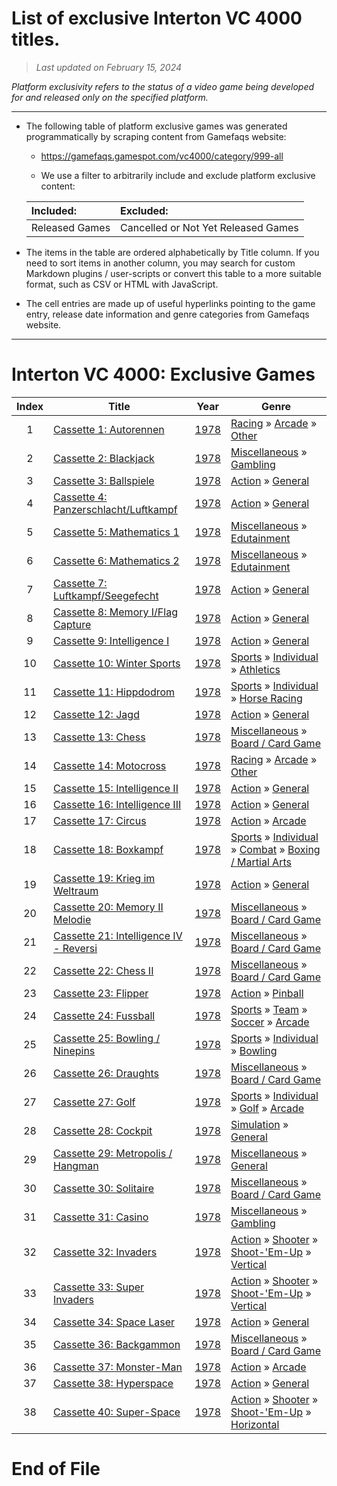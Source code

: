 ﻿# List of exclusive Interton VC 4000 titles.

> *Last updated on February 15, 2024*

_Platform exclusivity refers to the status of a video game being developed for and released only on the specified platform._

-----------------------------

 - The following table of platform exclusive games was generated programmatically by scraping content from Gamefaqs website: 

    - https://gamefaqs.gamespot.com/vc4000/category/999-all

    - We use a filter to arbitrarily include and exclude platform exclusive content:

      
    |Included:|Excluded:|
    |:--|:--|
    |Released Games|Cancelled or Not Yet Released Games


 - The items in the table are ordered alphabetically by Title column. If you need to sort items in another column, you may search for custom Markdown plugins / user-scripts or convert this table to a more suitable format, such as CSV or HTML with JavaScript.

 - The cell entries are made up of useful hyperlinks pointing to the game entry, release date information and genre categories from Gamefaqs website.

-----------------------------
# Interton VC 4000∶ Exclusive Games
|Index|Title|Year|Genre|
|:--:|--|--|--|
|1|<a href="https://gamefaqs.gamespot.com/vc4000/932046-cassette-1-autorennen" target="_blank" rel="noopener noreferrer">Cassette 1: Autorennen</a>|<a href="https://gamefaqs.gamespot.com/vc4000/932046-cassette-1-autorennen/data" target="_blank" rel="noopener noreferrer">1978</a>|<a href="https://gamefaqs.gamespot.com/vc4000/category/47-racing" target="_blank" rel="noopener noreferrer">Racing</a> &raquo; <a href="https://gamefaqs.gamespot.com/vc4000/category/314-racing-arcade" target="_blank" rel="noopener noreferrer">Arcade</a> &raquo; <a href="https://gamefaqs.gamespot.com/vc4000/category/235-racing-arcade-other" target="_blank" rel="noopener noreferrer">Other</a>|
|2|<a href="https://gamefaqs.gamespot.com/vc4000/932057-cassette-2-blackjack" target="_blank" rel="noopener noreferrer">Cassette 2: Blackjack</a>|<a href="https://gamefaqs.gamespot.com/vc4000/932057-cassette-2-blackjack/data" target="_blank" rel="noopener noreferrer">1978</a>|<a href="https://gamefaqs.gamespot.com/vc4000/category/49-miscellaneous" target="_blank" rel="noopener noreferrer">Miscellaneous</a> &raquo; <a href="https://gamefaqs.gamespot.com/vc4000/category/113-miscellaneous-gambling" target="_blank" rel="noopener noreferrer">Gambling</a>|
|3|<a href="https://gamefaqs.gamespot.com/vc4000/932068-cassette-3-ballspiele" target="_blank" rel="noopener noreferrer">Cassette 3: Ballspiele</a>|<a href="https://gamefaqs.gamespot.com/vc4000/932068-cassette-3-ballspiele/data" target="_blank" rel="noopener noreferrer">1978</a>|<a href="https://gamefaqs.gamespot.com/vc4000/category/54-action" target="_blank" rel="noopener noreferrer">Action</a> &raquo; <a href="https://gamefaqs.gamespot.com/vc4000/category/250-action-general" target="_blank" rel="noopener noreferrer">General</a>|
|4|<a href="https://gamefaqs.gamespot.com/vc4000/932070-cassette-4-panzerschlacht-luftkampf" target="_blank" rel="noopener noreferrer">Cassette 4: Panzerschlacht/Luftkampf</a>|<a href="https://gamefaqs.gamespot.com/vc4000/932070-cassette-4-panzerschlacht-luftkampf/data" target="_blank" rel="noopener noreferrer">1978</a>|<a href="https://gamefaqs.gamespot.com/vc4000/category/54-action" target="_blank" rel="noopener noreferrer">Action</a> &raquo; <a href="https://gamefaqs.gamespot.com/vc4000/category/250-action-general" target="_blank" rel="noopener noreferrer">General</a>|
|5|<a href="https://gamefaqs.gamespot.com/vc4000/932071-cassette-5-mathematics-1" target="_blank" rel="noopener noreferrer">Cassette 5: Mathematics 1</a>|<a href="https://gamefaqs.gamespot.com/vc4000/932071-cassette-5-mathematics-1/data" target="_blank" rel="noopener noreferrer">1978</a>|<a href="https://gamefaqs.gamespot.com/vc4000/category/49-miscellaneous" target="_blank" rel="noopener noreferrer">Miscellaneous</a> &raquo; <a href="https://gamefaqs.gamespot.com/vc4000/category/275-miscellaneous-edutainment" target="_blank" rel="noopener noreferrer">Edutainment</a>|
|6|<a href="https://gamefaqs.gamespot.com/vc4000/932072-cassette-6-mathematics-2" target="_blank" rel="noopener noreferrer">Cassette 6: Mathematics 2</a>|<a href="https://gamefaqs.gamespot.com/vc4000/932072-cassette-6-mathematics-2/data" target="_blank" rel="noopener noreferrer">1978</a>|<a href="https://gamefaqs.gamespot.com/vc4000/category/49-miscellaneous" target="_blank" rel="noopener noreferrer">Miscellaneous</a> &raquo; <a href="https://gamefaqs.gamespot.com/vc4000/category/275-miscellaneous-edutainment" target="_blank" rel="noopener noreferrer">Edutainment</a>|
|7|<a href="https://gamefaqs.gamespot.com/vc4000/932073-cassette-7-luftkampf-seegefecht" target="_blank" rel="noopener noreferrer">Cassette 7: Luftkampf/Seegefecht</a>|<a href="https://gamefaqs.gamespot.com/vc4000/932073-cassette-7-luftkampf-seegefecht/data" target="_blank" rel="noopener noreferrer">1978</a>|<a href="https://gamefaqs.gamespot.com/vc4000/category/54-action" target="_blank" rel="noopener noreferrer">Action</a> &raquo; <a href="https://gamefaqs.gamespot.com/vc4000/category/250-action-general" target="_blank" rel="noopener noreferrer">General</a>|
|8|<a href="https://gamefaqs.gamespot.com/vc4000/932074-cassette-8-memory-i-flag-capture" target="_blank" rel="noopener noreferrer">Cassette 8: Memory I/Flag Capture</a>|<a href="https://gamefaqs.gamespot.com/vc4000/932074-cassette-8-memory-i-flag-capture/data" target="_blank" rel="noopener noreferrer">1978</a>|<a href="https://gamefaqs.gamespot.com/vc4000/category/54-action" target="_blank" rel="noopener noreferrer">Action</a> &raquo; <a href="https://gamefaqs.gamespot.com/vc4000/category/250-action-general" target="_blank" rel="noopener noreferrer">General</a>|
|9|<a href="https://gamefaqs.gamespot.com/vc4000/932075-cassette-9-intelligence-i" target="_blank" rel="noopener noreferrer">Cassette 9: Intelligence I</a>|<a href="https://gamefaqs.gamespot.com/vc4000/932075-cassette-9-intelligence-i/data" target="_blank" rel="noopener noreferrer">1978</a>|<a href="https://gamefaqs.gamespot.com/vc4000/category/54-action" target="_blank" rel="noopener noreferrer">Action</a> &raquo; <a href="https://gamefaqs.gamespot.com/vc4000/category/250-action-general" target="_blank" rel="noopener noreferrer">General</a>|
|10|<a href="https://gamefaqs.gamespot.com/vc4000/932036-cassette-10-winter-sports" target="_blank" rel="noopener noreferrer">Cassette 10: Winter Sports</a>|<a href="https://gamefaqs.gamespot.com/vc4000/932036-cassette-10-winter-sports/data" target="_blank" rel="noopener noreferrer">1978</a>|<a href="https://gamefaqs.gamespot.com/vc4000/category/43-sports" target="_blank" rel="noopener noreferrer">Sports</a> &raquo; <a href="https://gamefaqs.gamespot.com/vc4000/category/92-sports-individual" target="_blank" rel="noopener noreferrer">Individual</a> &raquo; <a href="https://gamefaqs.gamespot.com/vc4000/category/231-sports-individual-athletics" target="_blank" rel="noopener noreferrer">Athletics</a>|
|11|<a href="https://gamefaqs.gamespot.com/vc4000/932037-cassette-11-hippdodrom" target="_blank" rel="noopener noreferrer">Cassette 11: Hippdodrom</a>|<a href="https://gamefaqs.gamespot.com/vc4000/932037-cassette-11-hippdodrom/data" target="_blank" rel="noopener noreferrer">1978</a>|<a href="https://gamefaqs.gamespot.com/vc4000/category/43-sports" target="_blank" rel="noopener noreferrer">Sports</a> &raquo; <a href="https://gamefaqs.gamespot.com/vc4000/category/92-sports-individual" target="_blank" rel="noopener noreferrer">Individual</a> &raquo; <a href="https://gamefaqs.gamespot.com/vc4000/category/278-sports-individual-horse-racing" target="_blank" rel="noopener noreferrer">Horse Racing</a>|
|12|<a href="https://gamefaqs.gamespot.com/vc4000/932038-cassette-12-jagd" target="_blank" rel="noopener noreferrer">Cassette 12: Jagd</a>|<a href="https://gamefaqs.gamespot.com/vc4000/932038-cassette-12-jagd/data" target="_blank" rel="noopener noreferrer">1978</a>|<a href="https://gamefaqs.gamespot.com/vc4000/category/54-action" target="_blank" rel="noopener noreferrer">Action</a> &raquo; <a href="https://gamefaqs.gamespot.com/vc4000/category/250-action-general" target="_blank" rel="noopener noreferrer">General</a>|
|13|<a href="https://gamefaqs.gamespot.com/vc4000/932039-cassette-13-chess" target="_blank" rel="noopener noreferrer">Cassette 13: Chess</a>|<a href="https://gamefaqs.gamespot.com/vc4000/932039-cassette-13-chess/data" target="_blank" rel="noopener noreferrer">1978</a>|<a href="https://gamefaqs.gamespot.com/vc4000/category/49-miscellaneous" target="_blank" rel="noopener noreferrer">Miscellaneous</a> &raquo; <a href="https://gamefaqs.gamespot.com/vc4000/category/227-miscellaneous-board-card-game" target="_blank" rel="noopener noreferrer">Board / Card Game</a>|
|14|<a href="https://gamefaqs.gamespot.com/vc4000/932040-cassette-14-motocross" target="_blank" rel="noopener noreferrer">Cassette 14: Motocross</a>|<a href="https://gamefaqs.gamespot.com/vc4000/932040-cassette-14-motocross/data" target="_blank" rel="noopener noreferrer">1978</a>|<a href="https://gamefaqs.gamespot.com/vc4000/category/47-racing" target="_blank" rel="noopener noreferrer">Racing</a> &raquo; <a href="https://gamefaqs.gamespot.com/vc4000/category/314-racing-arcade" target="_blank" rel="noopener noreferrer">Arcade</a> &raquo; <a href="https://gamefaqs.gamespot.com/vc4000/category/235-racing-arcade-other" target="_blank" rel="noopener noreferrer">Other</a>|
|15|<a href="https://gamefaqs.gamespot.com/vc4000/932041-cassette-15-intelligence-ii" target="_blank" rel="noopener noreferrer">Cassette 15: Intelligence II</a>|<a href="https://gamefaqs.gamespot.com/vc4000/932041-cassette-15-intelligence-ii/data" target="_blank" rel="noopener noreferrer">1978</a>|<a href="https://gamefaqs.gamespot.com/vc4000/category/54-action" target="_blank" rel="noopener noreferrer">Action</a> &raquo; <a href="https://gamefaqs.gamespot.com/vc4000/category/250-action-general" target="_blank" rel="noopener noreferrer">General</a>|
|16|<a href="https://gamefaqs.gamespot.com/vc4000/932042-cassette-16-intelligence-iii" target="_blank" rel="noopener noreferrer">Cassette 16: Intelligence III</a>|<a href="https://gamefaqs.gamespot.com/vc4000/932042-cassette-16-intelligence-iii/data" target="_blank" rel="noopener noreferrer">1978</a>|<a href="https://gamefaqs.gamespot.com/vc4000/category/54-action" target="_blank" rel="noopener noreferrer">Action</a> &raquo; <a href="https://gamefaqs.gamespot.com/vc4000/category/250-action-general" target="_blank" rel="noopener noreferrer">General</a>|
|17|<a href="https://gamefaqs.gamespot.com/vc4000/932043-cassette-17-circus" target="_blank" rel="noopener noreferrer">Cassette 17: Circus</a>|<a href="https://gamefaqs.gamespot.com/vc4000/932043-cassette-17-circus/data" target="_blank" rel="noopener noreferrer">1978</a>|<a href="https://gamefaqs.gamespot.com/vc4000/category/54-action" target="_blank" rel="noopener noreferrer">Action</a> &raquo; <a href="https://gamefaqs.gamespot.com/vc4000/category/289-action-arcade" target="_blank" rel="noopener noreferrer">Arcade</a>|
|18|<a href="https://gamefaqs.gamespot.com/vc4000/932044-cassette-18-boxkampf" target="_blank" rel="noopener noreferrer">Cassette 18: Boxkampf</a>|<a href="https://gamefaqs.gamespot.com/vc4000/932044-cassette-18-boxkampf/data" target="_blank" rel="noopener noreferrer">1978</a>|<a href="https://gamefaqs.gamespot.com/vc4000/category/43-sports" target="_blank" rel="noopener noreferrer">Sports</a> &raquo; <a href="https://gamefaqs.gamespot.com/vc4000/category/92-sports-individual" target="_blank" rel="noopener noreferrer">Individual</a> &raquo; <a href="https://gamefaqs.gamespot.com/vc4000/category/312-sports-individual-combat" target="_blank" rel="noopener noreferrer">Combat</a> &raquo; <a href="https://gamefaqs.gamespot.com/vc4000/category/104-sports-individual-combat-boxing-martial-arts" target="_blank" rel="noopener noreferrer">Boxing / Martial Arts</a>|
|19|<a href="https://gamefaqs.gamespot.com/vc4000/932045-cassette-19-krieg-im-weltraum" target="_blank" rel="noopener noreferrer">Cassette 19: Krieg im Weltraum</a>|<a href="https://gamefaqs.gamespot.com/vc4000/932045-cassette-19-krieg-im-weltraum/data" target="_blank" rel="noopener noreferrer">1978</a>|<a href="https://gamefaqs.gamespot.com/vc4000/category/54-action" target="_blank" rel="noopener noreferrer">Action</a> &raquo; <a href="https://gamefaqs.gamespot.com/vc4000/category/250-action-general" target="_blank" rel="noopener noreferrer">General</a>|
|20|<a href="https://gamefaqs.gamespot.com/vc4000/932047-cassette-20-memory-ii-melodie" target="_blank" rel="noopener noreferrer">Cassette 20: Memory II Melodie</a>|<a href="https://gamefaqs.gamespot.com/vc4000/932047-cassette-20-memory-ii-melodie/data" target="_blank" rel="noopener noreferrer">1978</a>|<a href="https://gamefaqs.gamespot.com/vc4000/category/49-miscellaneous" target="_blank" rel="noopener noreferrer">Miscellaneous</a> &raquo; <a href="https://gamefaqs.gamespot.com/vc4000/category/227-miscellaneous-board-card-game" target="_blank" rel="noopener noreferrer">Board / Card Game</a>|
|21|<a href="https://gamefaqs.gamespot.com/vc4000/932048-cassette-21-intelligence-iv-reversi" target="_blank" rel="noopener noreferrer">Cassette 21: Intelligence IV - Reversi</a>|<a href="https://gamefaqs.gamespot.com/vc4000/932048-cassette-21-intelligence-iv-reversi/data" target="_blank" rel="noopener noreferrer">1978</a>|<a href="https://gamefaqs.gamespot.com/vc4000/category/49-miscellaneous" target="_blank" rel="noopener noreferrer">Miscellaneous</a> &raquo; <a href="https://gamefaqs.gamespot.com/vc4000/category/227-miscellaneous-board-card-game" target="_blank" rel="noopener noreferrer">Board / Card Game</a>|
|22|<a href="https://gamefaqs.gamespot.com/vc4000/932049-cassette-22-chess-ii" target="_blank" rel="noopener noreferrer">Cassette 22: Chess II</a>|<a href="https://gamefaqs.gamespot.com/vc4000/932049-cassette-22-chess-ii/data" target="_blank" rel="noopener noreferrer">1978</a>|<a href="https://gamefaqs.gamespot.com/vc4000/category/49-miscellaneous" target="_blank" rel="noopener noreferrer">Miscellaneous</a> &raquo; <a href="https://gamefaqs.gamespot.com/vc4000/category/227-miscellaneous-board-card-game" target="_blank" rel="noopener noreferrer">Board / Card Game</a>|
|23|<a href="https://gamefaqs.gamespot.com/vc4000/932050-cassette-23-flipper" target="_blank" rel="noopener noreferrer">Cassette 23: Flipper</a>|<a href="https://gamefaqs.gamespot.com/vc4000/932050-cassette-23-flipper/data" target="_blank" rel="noopener noreferrer">1978</a>|<a href="https://gamefaqs.gamespot.com/vc4000/category/54-action" target="_blank" rel="noopener noreferrer">Action</a> &raquo; <a href="https://gamefaqs.gamespot.com/vc4000/category/114-action-pinball" target="_blank" rel="noopener noreferrer">Pinball</a>|
|24|<a href="https://gamefaqs.gamespot.com/vc4000/932051-cassette-24-fussball" target="_blank" rel="noopener noreferrer">Cassette 24: Fussball</a>|<a href="https://gamefaqs.gamespot.com/vc4000/932051-cassette-24-fussball/data" target="_blank" rel="noopener noreferrer">1978</a>|<a href="https://gamefaqs.gamespot.com/vc4000/category/43-sports" target="_blank" rel="noopener noreferrer">Sports</a> &raquo; <a href="https://gamefaqs.gamespot.com/vc4000/category/91-sports-team" target="_blank" rel="noopener noreferrer">Team</a> &raquo; <a href="https://gamefaqs.gamespot.com/vc4000/category/100-sports-team-soccer" target="_blank" rel="noopener noreferrer">Soccer</a> &raquo; <a href="https://gamefaqs.gamespot.com/vc4000/category/210-sports-team-soccer-arcade" target="_blank" rel="noopener noreferrer">Arcade</a>|
|25|<a href="https://gamefaqs.gamespot.com/vc4000/932052-cassette-25-bowling-ninepins" target="_blank" rel="noopener noreferrer">Cassette 25: Bowling / Ninepins</a>|<a href="https://gamefaqs.gamespot.com/vc4000/932052-cassette-25-bowling-ninepins/data" target="_blank" rel="noopener noreferrer">1978</a>|<a href="https://gamefaqs.gamespot.com/vc4000/category/43-sports" target="_blank" rel="noopener noreferrer">Sports</a> &raquo; <a href="https://gamefaqs.gamespot.com/vc4000/category/92-sports-individual" target="_blank" rel="noopener noreferrer">Individual</a> &raquo; <a href="https://gamefaqs.gamespot.com/vc4000/category/243-sports-individual-bowling" target="_blank" rel="noopener noreferrer">Bowling</a>|
|26|<a href="https://gamefaqs.gamespot.com/vc4000/932053-cassette-26-draughts" target="_blank" rel="noopener noreferrer">Cassette 26: Draughts</a>|<a href="https://gamefaqs.gamespot.com/vc4000/932053-cassette-26-draughts/data" target="_blank" rel="noopener noreferrer">1978</a>|<a href="https://gamefaqs.gamespot.com/vc4000/category/49-miscellaneous" target="_blank" rel="noopener noreferrer">Miscellaneous</a> &raquo; <a href="https://gamefaqs.gamespot.com/vc4000/category/227-miscellaneous-board-card-game" target="_blank" rel="noopener noreferrer">Board / Card Game</a>|
|27|<a href="https://gamefaqs.gamespot.com/vc4000/932054-cassette-27-golf" target="_blank" rel="noopener noreferrer">Cassette 27: Golf</a>|<a href="https://gamefaqs.gamespot.com/vc4000/932054-cassette-27-golf/data" target="_blank" rel="noopener noreferrer">1978</a>|<a href="https://gamefaqs.gamespot.com/vc4000/category/43-sports" target="_blank" rel="noopener noreferrer">Sports</a> &raquo; <a href="https://gamefaqs.gamespot.com/vc4000/category/92-sports-individual" target="_blank" rel="noopener noreferrer">Individual</a> &raquo; <a href="https://gamefaqs.gamespot.com/vc4000/category/98-sports-individual-golf" target="_blank" rel="noopener noreferrer">Golf</a> &raquo; <a href="https://gamefaqs.gamespot.com/vc4000/category/206-sports-individual-golf-arcade" target="_blank" rel="noopener noreferrer">Arcade</a>|
|28|<a href="https://gamefaqs.gamespot.com/vc4000/932055-cassette-28-cockpit" target="_blank" rel="noopener noreferrer">Cassette 28: Cockpit</a>|<a href="https://gamefaqs.gamespot.com/vc4000/932055-cassette-28-cockpit/data" target="_blank" rel="noopener noreferrer">1978</a>|<a href="https://gamefaqs.gamespot.com/vc4000/category/46-simulation" target="_blank" rel="noopener noreferrer">Simulation</a> &raquo; <a href="https://gamefaqs.gamespot.com/vc4000/category/255-simulation-general" target="_blank" rel="noopener noreferrer">General</a>|
|29|<a href="https://gamefaqs.gamespot.com/vc4000/932056-cassette-29-metropolis-hangman" target="_blank" rel="noopener noreferrer">Cassette 29: Metropolis / Hangman</a>|<a href="https://gamefaqs.gamespot.com/vc4000/932056-cassette-29-metropolis-hangman/data" target="_blank" rel="noopener noreferrer">1978</a>|<a href="https://gamefaqs.gamespot.com/vc4000/category/49-miscellaneous" target="_blank" rel="noopener noreferrer">Miscellaneous</a> &raquo; <a href="https://gamefaqs.gamespot.com/vc4000/category/256-miscellaneous-general" target="_blank" rel="noopener noreferrer">General</a>|
|30|<a href="https://gamefaqs.gamespot.com/vc4000/932058-cassette-30-solitaire" target="_blank" rel="noopener noreferrer">Cassette 30: Solitaire</a>|<a href="https://gamefaqs.gamespot.com/vc4000/932058-cassette-30-solitaire/data" target="_blank" rel="noopener noreferrer">1978</a>|<a href="https://gamefaqs.gamespot.com/vc4000/category/49-miscellaneous" target="_blank" rel="noopener noreferrer">Miscellaneous</a> &raquo; <a href="https://gamefaqs.gamespot.com/vc4000/category/227-miscellaneous-board-card-game" target="_blank" rel="noopener noreferrer">Board / Card Game</a>|
|31|<a href="https://gamefaqs.gamespot.com/vc4000/932059-cassette-31-casino" target="_blank" rel="noopener noreferrer">Cassette 31: Casino</a>|<a href="https://gamefaqs.gamespot.com/vc4000/932059-cassette-31-casino/data" target="_blank" rel="noopener noreferrer">1978</a>|<a href="https://gamefaqs.gamespot.com/vc4000/category/49-miscellaneous" target="_blank" rel="noopener noreferrer">Miscellaneous</a> &raquo; <a href="https://gamefaqs.gamespot.com/vc4000/category/113-miscellaneous-gambling" target="_blank" rel="noopener noreferrer">Gambling</a>|
|32|<a href="https://gamefaqs.gamespot.com/vc4000/932060-cassette-32-invaders" target="_blank" rel="noopener noreferrer">Cassette 32: Invaders</a>|<a href="https://gamefaqs.gamespot.com/vc4000/932060-cassette-32-invaders/data" target="_blank" rel="noopener noreferrer">1978</a>|<a href="https://gamefaqs.gamespot.com/vc4000/category/54-action" target="_blank" rel="noopener noreferrer">Action</a> &raquo; <a href="https://gamefaqs.gamespot.com/vc4000/category/55-action-shooter" target="_blank" rel="noopener noreferrer">Shooter</a> &raquo; <a href="https://gamefaqs.gamespot.com/vc4000/category/313-action-shooter-shoot-em-up" target="_blank" rel="noopener noreferrer">Shoot-&#039;Em-Up</a> &raquo; <a href="https://gamefaqs.gamespot.com/vc4000/category/83-action-shooter-shoot-em-up-vertical" target="_blank" rel="noopener noreferrer">Vertical</a>|
|33|<a href="https://gamefaqs.gamespot.com/vc4000/932061-cassette-33-super-invaders" target="_blank" rel="noopener noreferrer">Cassette 33: Super Invaders</a>|<a href="https://gamefaqs.gamespot.com/vc4000/932061-cassette-33-super-invaders/data" target="_blank" rel="noopener noreferrer">1978</a>|<a href="https://gamefaqs.gamespot.com/vc4000/category/54-action" target="_blank" rel="noopener noreferrer">Action</a> &raquo; <a href="https://gamefaqs.gamespot.com/vc4000/category/55-action-shooter" target="_blank" rel="noopener noreferrer">Shooter</a> &raquo; <a href="https://gamefaqs.gamespot.com/vc4000/category/313-action-shooter-shoot-em-up" target="_blank" rel="noopener noreferrer">Shoot-&#039;Em-Up</a> &raquo; <a href="https://gamefaqs.gamespot.com/vc4000/category/83-action-shooter-shoot-em-up-vertical" target="_blank" rel="noopener noreferrer">Vertical</a>|
|34|<a href="https://gamefaqs.gamespot.com/vc4000/932062-cassette-34-space-laser" target="_blank" rel="noopener noreferrer">Cassette 34: Space Laser</a>|<a href="https://gamefaqs.gamespot.com/vc4000/932062-cassette-34-space-laser/data" target="_blank" rel="noopener noreferrer">1978</a>|<a href="https://gamefaqs.gamespot.com/vc4000/category/54-action" target="_blank" rel="noopener noreferrer">Action</a> &raquo; <a href="https://gamefaqs.gamespot.com/vc4000/category/250-action-general" target="_blank" rel="noopener noreferrer">General</a>|
|35|<a href="https://gamefaqs.gamespot.com/vc4000/932064-cassette-36-backgammon" target="_blank" rel="noopener noreferrer">Cassette 36: Backgammon</a>|<a href="https://gamefaqs.gamespot.com/vc4000/932064-cassette-36-backgammon/data" target="_blank" rel="noopener noreferrer">1978</a>|<a href="https://gamefaqs.gamespot.com/vc4000/category/49-miscellaneous" target="_blank" rel="noopener noreferrer">Miscellaneous</a> &raquo; <a href="https://gamefaqs.gamespot.com/vc4000/category/227-miscellaneous-board-card-game" target="_blank" rel="noopener noreferrer">Board / Card Game</a>|
|36|<a href="https://gamefaqs.gamespot.com/vc4000/932065-cassette-37-monster-man" target="_blank" rel="noopener noreferrer">Cassette 37: Monster-Man</a>|<a href="https://gamefaqs.gamespot.com/vc4000/932065-cassette-37-monster-man/data" target="_blank" rel="noopener noreferrer">1978</a>|<a href="https://gamefaqs.gamespot.com/vc4000/category/54-action" target="_blank" rel="noopener noreferrer">Action</a> &raquo; <a href="https://gamefaqs.gamespot.com/vc4000/category/289-action-arcade" target="_blank" rel="noopener noreferrer">Arcade</a>|
|37|<a href="https://gamefaqs.gamespot.com/vc4000/932066-cassette-38-hyperspace" target="_blank" rel="noopener noreferrer">Cassette 38: Hyperspace</a>|<a href="https://gamefaqs.gamespot.com/vc4000/932066-cassette-38-hyperspace/data" target="_blank" rel="noopener noreferrer">1978</a>|<a href="https://gamefaqs.gamespot.com/vc4000/category/54-action" target="_blank" rel="noopener noreferrer">Action</a> &raquo; <a href="https://gamefaqs.gamespot.com/vc4000/category/250-action-general" target="_blank" rel="noopener noreferrer">General</a>|
|38|<a href="https://gamefaqs.gamespot.com/vc4000/932069-cassette-40-super-space" target="_blank" rel="noopener noreferrer">Cassette 40: Super-Space</a>|<a href="https://gamefaqs.gamespot.com/vc4000/932069-cassette-40-super-space/data" target="_blank" rel="noopener noreferrer">1978</a>|<a href="https://gamefaqs.gamespot.com/vc4000/category/54-action" target="_blank" rel="noopener noreferrer">Action</a> &raquo; <a href="https://gamefaqs.gamespot.com/vc4000/category/55-action-shooter" target="_blank" rel="noopener noreferrer">Shooter</a> &raquo; <a href="https://gamefaqs.gamespot.com/vc4000/category/313-action-shooter-shoot-em-up" target="_blank" rel="noopener noreferrer">Shoot-&#039;Em-Up</a> &raquo; <a href="https://gamefaqs.gamespot.com/vc4000/category/185-action-shooter-shoot-em-up-horizontal" target="_blank" rel="noopener noreferrer">Horizontal</a>|

# End of File